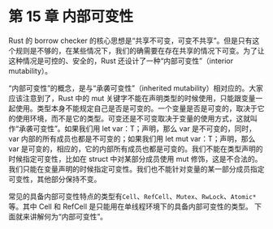 # 第 15 章 内部可变性

Rust 的 borrow checker 的核心思想是“共享不可变，可变不共享”。但是只有这个规则是不够的，在某些情况下，我们的确需要在存在共享的情况下可变。为了让这种情况是可控的、安全的，Rust 还设计了一种“内部可变性”（interior mutability）。

“内部可变性”的概念，是与“承袭可变性”（inherited mutability）相对应的。大家应该注意到了，Rust 中的 mut 关键字不能在声明类型的时候使用，只能跟变量一起使用。类型本身不能规定自己是否是可变的。一个变量是否是可变的，取决于它的使用环境，而不是它的类型。可变还是不可变取决于变量的使用方式，这就叫作“承袭可变性”。如果我们用 let var：T；声明，那么 var 是不可变的，同时，var 内部的所有成员也都是不可变的；如果我们用 let mut var：T；声明，那么 var 是可变的，相应的，它的内部所有成员也都是可变的。我们不能在类型声明的时候指定可变性，比如在 struct 中对某部分成员使用 mut 修饰，这是不合法的。我们只能在变量声明的时候指定可变性。我们也不能针对变量的某一部分成员指定可变性，其他部分保持不变。

常见的具备内部可变性特点的类型有`Cell`、`RefCell`、`Mutex`、`RwLock`、`Atomic*`等。其中 Cell 和 RefCell 是只能用在单线程环境下的具备内部可变性的类型。
下面就来讲解何为“内部可变性”。
